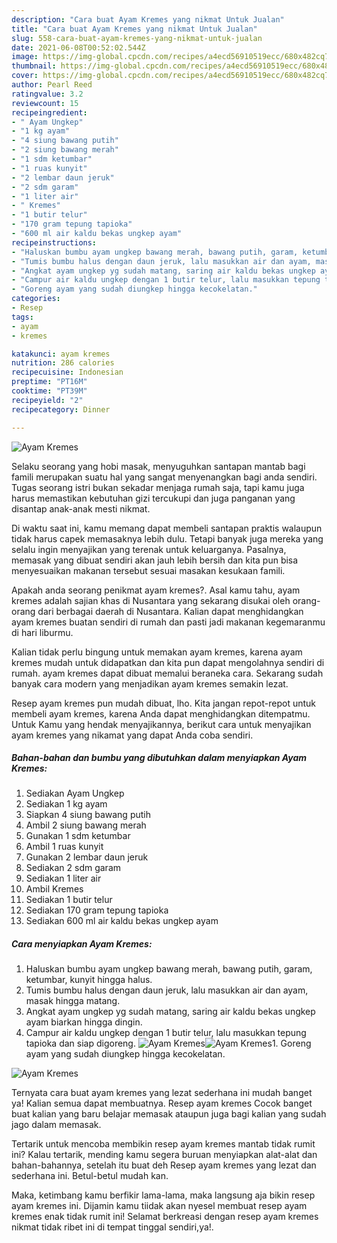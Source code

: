 ```yaml
---
description: "Cara buat Ayam Kremes yang nikmat Untuk Jualan"
title: "Cara buat Ayam Kremes yang nikmat Untuk Jualan"
slug: 558-cara-buat-ayam-kremes-yang-nikmat-untuk-jualan
date: 2021-06-08T00:52:02.544Z
image: https://img-global.cpcdn.com/recipes/a4ecd56910519ecc/680x482cq70/ayam-kremes-foto-resep-utama.jpg
thumbnail: https://img-global.cpcdn.com/recipes/a4ecd56910519ecc/680x482cq70/ayam-kremes-foto-resep-utama.jpg
cover: https://img-global.cpcdn.com/recipes/a4ecd56910519ecc/680x482cq70/ayam-kremes-foto-resep-utama.jpg
author: Pearl Reed
ratingvalue: 3.2
reviewcount: 15
recipeingredient:
- " Ayam Ungkep"
- "1 kg ayam"
- "4 siung bawang putih"
- "2 siung bawang merah"
- "1 sdm ketumbar"
- "1 ruas kunyit"
- "2 lembar daun jeruk"
- "2 sdm garam"
- "1 liter air"
- " Kremes"
- "1 butir telur"
- "170 gram tepung tapioka"
- "600 ml air kaldu bekas ungkep ayam"
recipeinstructions:
- "Haluskan bumbu ayam ungkep bawang merah, bawang putih, garam, ketumbar, kunyit hingga halus."
- "Tumis bumbu halus dengan daun jeruk, lalu masukkan air dan ayam, masak hingga matang."
- "Angkat ayam ungkep yg sudah matang, saring air kaldu bekas ungkep ayam biarkan hingga dingin."
- "Campur air kaldu ungkep dengan 1 butir telur, lalu masukkan tepung tapioka dan siap digoreng."
- "Goreng ayam yang sudah diungkep hingga kecokelatan."
categories:
- Resep
tags:
- ayam
- kremes

katakunci: ayam kremes 
nutrition: 286 calories
recipecuisine: Indonesian
preptime: "PT16M"
cooktime: "PT39M"
recipeyield: "2"
recipecategory: Dinner

---
```



![Ayam Kremes](https://img-global.cpcdn.com/recipes/a4ecd56910519ecc/680x482cq70/ayam-kremes-foto-resep-utama.jpg)

Selaku seorang yang hobi masak, menyuguhkan santapan mantab bagi famili merupakan suatu hal yang sangat menyenangkan bagi anda sendiri. Tugas seorang istri bukan sekadar menjaga rumah saja, tapi kamu juga harus memastikan kebutuhan gizi tercukupi dan juga panganan yang disantap anak-anak mesti nikmat.

Di waktu  saat ini, kamu memang dapat membeli santapan praktis walaupun tidak harus capek memasaknya lebih dulu. Tetapi banyak juga mereka yang selalu ingin menyajikan yang terenak untuk keluarganya. Pasalnya, memasak yang dibuat sendiri akan jauh lebih bersih dan kita pun bisa menyesuaikan makanan tersebut sesuai masakan kesukaan famili. 



Apakah anda seorang penikmat ayam kremes?. Asal kamu tahu, ayam kremes adalah sajian khas di Nusantara yang sekarang disukai oleh orang-orang dari berbagai daerah di Nusantara. Kalian dapat menghidangkan ayam kremes buatan sendiri di rumah dan pasti jadi makanan kegemaranmu di hari liburmu.

Kalian tidak perlu bingung untuk memakan ayam kremes, karena ayam kremes mudah untuk didapatkan dan kita pun dapat mengolahnya sendiri di rumah. ayam kremes dapat dibuat memalui beraneka cara. Sekarang sudah banyak cara modern yang menjadikan ayam kremes semakin lezat.

Resep ayam kremes pun mudah dibuat, lho. Kita jangan repot-repot untuk membeli ayam kremes, karena Anda dapat menghidangkan ditempatmu. Untuk Kamu yang hendak menyajikannya, berikut cara untuk menyajikan ayam kremes yang nikamat yang dapat Anda coba sendiri.

<!--inarticleads1-->

##### Bahan-bahan dan bumbu yang dibutuhkan dalam menyiapkan Ayam Kremes:

1. Sediakan  Ayam Ungkep
1. Sediakan 1 kg ayam
1. Siapkan 4 siung bawang putih
1. Ambil 2 siung bawang merah
1. Gunakan 1 sdm ketumbar
1. Ambil 1 ruas kunyit
1. Gunakan 2 lembar daun jeruk
1. Sediakan 2 sdm garam
1. Sediakan 1 liter air
1. Ambil  Kremes
1. Sediakan 1 butir telur
1. Sediakan 170 gram tepung tapioka
1. Sediakan 600 ml air kaldu bekas ungkep ayam




<!--inarticleads2-->

##### Cara menyiapkan Ayam Kremes:

1. Haluskan bumbu ayam ungkep bawang merah, bawang putih, garam, ketumbar, kunyit hingga halus.
1. Tumis bumbu halus dengan daun jeruk, lalu masukkan air dan ayam, masak hingga matang.
1. Angkat ayam ungkep yg sudah matang, saring air kaldu bekas ungkep ayam biarkan hingga dingin.
1. Campur air kaldu ungkep dengan 1 butir telur, lalu masukkan tepung tapioka dan siap digoreng.
<img src="//assets-global.cpcdn.com/assets/icons/button_play-2c75c40dde080a61004c1f40b05d8f140eaff45d7e9e6481dc71c63d2e7c4909.png" alt="Ayam Kremes"><img src="https://img-global.cpcdn.com/steps/fb3b19c9770401b5/160x128cq70/ayam-kremes-langkah-memasak-4-foto.jpg" alt="Ayam Kremes">1. Goreng ayam yang sudah diungkep hingga kecokelatan.
<img src="//assets-global.cpcdn.com/assets/icons/button_play-2c75c40dde080a61004c1f40b05d8f140eaff45d7e9e6481dc71c63d2e7c4909.png" alt="Ayam Kremes">



Ternyata cara buat ayam kremes yang lezat sederhana ini mudah banget ya! Kalian semua dapat membuatnya. Resep ayam kremes Cocok banget buat kalian yang baru belajar memasak ataupun juga bagi kalian yang sudah jago dalam memasak.

Tertarik untuk mencoba membikin resep ayam kremes mantab tidak rumit ini? Kalau tertarik, mending kamu segera buruan menyiapkan alat-alat dan bahan-bahannya, setelah itu buat deh Resep ayam kremes yang lezat dan sederhana ini. Betul-betul mudah kan. 

Maka, ketimbang kamu berfikir lama-lama, maka langsung aja bikin resep ayam kremes ini. Dijamin kamu tiidak akan nyesel membuat resep ayam kremes enak tidak rumit ini! Selamat berkreasi dengan resep ayam kremes nikmat tidak ribet ini di tempat tinggal sendiri,ya!.

